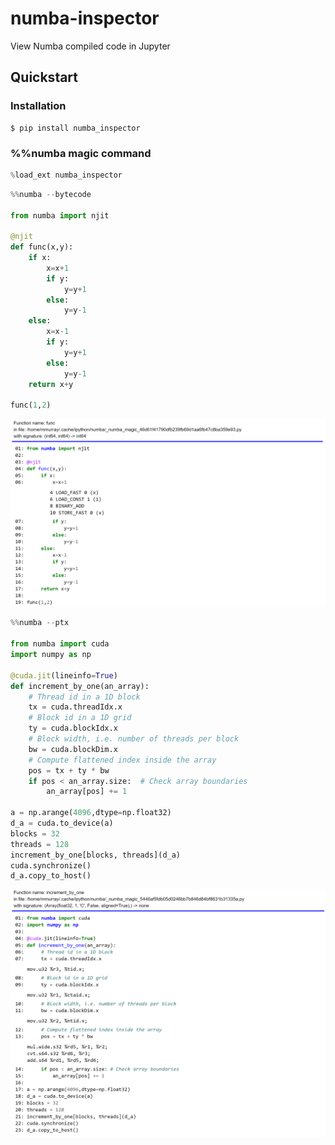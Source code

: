 # numba-inspector
View Numba compiled code in Jupyter

## Quickstart

### Installation

```console
$ pip install numba_inspector
```

### %%numba magic command

```python
%load_ext numba_inspector
```

```python
%%numba --bytecode

from numba import njit

@njit
def func(x,y):
    if x:
        x=x+1
        if y:
            y=y+1
        else:
            y=y-1
    else:
        x=x-1
        if y:
            y=y+1
        else:
            y=y-1
    return x+y

func(1,2)
```
![View the bytecode of a jitted function (CPUDispatcher object)](./examples/cpu_dispatcher_control_flow.png)

```python
%%numba --ptx

from numba import cuda
import numpy as np

@cuda.jit(lineinfo=True)
def increment_by_one(an_array):
    # Thread id in a 1D block
    tx = cuda.threadIdx.x
    # Block id in a 1D grid
    ty = cuda.blockIdx.x
    # Block width, i.e. number of threads per block
    bw = cuda.blockDim.x
    # Compute flattened index inside the array
    pos = tx + ty * bw
    if pos < an_array.size:  # Check array boundaries
        an_array[pos] += 1
        
a = np.arange(4096,dtype=np.float32)
d_a = cuda.to_device(a)
blocks = 32
threads = 128
increment_by_one[blocks, threads](d_a)
cuda.synchronize()
d_a.copy_to_host()
```
![View the PTX of CUDA kernel (CPUDispatcher object example)](./examples/cuda_dispatcher.png)